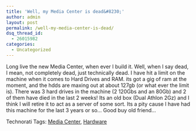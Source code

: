 ```yaml
---
title: 'Well, my Media Center is dead&#8230;'
author: admin
layout: post
permalink: /well-my-media-center-is-dead/
dsq_thread_id:
  - 26015982
categories:
  - Uncategorized
---
```

Long live the new Media Center, when ever I build it. Well, when I say dead, I mean, not completely dead, just technically dead. I have hit a limit on the machine when it comes to Hard Drives and RAM. its got a gig of ram at the moment, and the hdds are maxing out at about 127gb (or what ever the limit is). There was 3 hard drives in the machine (2 120Gbs and an 80Gb) and 2 of them have died in the last 2 weeks! Its an old box (Dual Athlon 2Gz) and I think I will retire it to act as a server of some sort. Its a pity cause I have had this machine for the last 3 years or so&#8230; Good buy old friend&#8230; </p> 

<div class="wlWriterSmartContent" id="0767317B-992E-4b12-91E0-4F059A8CECA8:eed89964-abf6-4489-a66c-59c21e7b2835" style="padding-right:0px;display:inline;padding-left:0px;padding-bottom:0px;margin:0px;padding-top:0px;">
  Technorati Tags: <a href="http://technorati.com/tags/Media%20Center" rel="tag">Media Center</a>, <a href="http://technorati.com/tags/Hardware" rel="tag">Hardware</a>
</div>